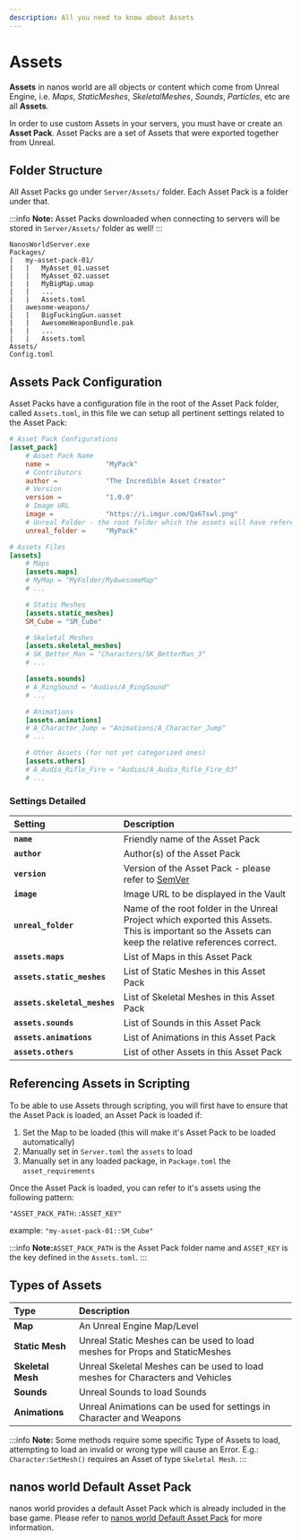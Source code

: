 ```yaml
---
description: All you need to know about Assets
---
```


# Assets

**Assets** in nanos world are all objects or content which come from Unreal Engine, i.e. _Maps_, _StaticMeshes_, _SkeletalMeshes_, _Sounds_, _Particles_, etc are all **Assets**.

In order to use custom Assets in your servers, you must have or create an **Asset Pack**. Asset Packs are a set of Assets that were exported together from Unreal.

## Folder Structure

All Asset Packs go under `Server/Assets/` folder. Each Asset Pack is a folder under that.

:::info
**Note:** Asset Packs downloaded when connecting to servers will be stored in `Server/Assets/` folder as well!
:::

```text title="Server Folder"
NanosWorldServer.exe
Packages/
|   my-asset-pack-01/
|   |   MyAsset_01.uasset
|   |   MyAsset_02.uasset
|   |   MyBigMap.umap
|   |   ...
|   |   Assets.toml
|   awesome-weapons/
|   |   BigFuckingGun.uasset
|   |   AwesomeWeaponBundle.pak
|   |   ...
|   |   Assets.toml
Assets/
Config.toml
```

## Assets Pack Configuration

Asset Packs have a configuration file in the root of the Asset Pack folder, called `Assets.toml`, in this file we can setup all pertinent settings related to the Asset Pack:

```toml title="Assets.toml"
# Asset Pack Configurations
[asset_pack]
    # Asset Pack Name
    name =              "MyPack"
    # Contributors
    author =            "The Incredible Asset Creator"
    # Version
    version =           "1.0.0"
    # Image URL
    image =             "https://i.imgur.com/Qa6Tswl.png"
    # Unreal Folder - the root folder which the assets will have references to each other
    unreal_folder =     "MyPack"

# Assets Files
[assets]
    # Maps
    [assets.maps]
    # MyMap = "MyFolder/MyAwesomeMap"
    # ...

    # Static Meshes
    [assets.static_meshes]
    SM_Cube = "SM_Cube"

    # Skeletal Meshes
    [assets.skeletal_meshes]
    # SK_Better_Man = "Characters/SK_BetterMan_3"
    # ...

    [assets.sounds]
    # A_RingSound = "Audios/A_RingSound"
    # ...

    # Animations
    [assets.animations]
    # A_Character_Jump = "Animations/A_Character_Jump"
    # ...

    # Other Assets (for not yet categorized ones)
    [assets.others]
    # A_Audio_Rifle_Fire = "Audios/A_Audio_Rifle_Fire_03"
    # ...
```


### Settings Detailed

| Setting | Description |
| :--- | :--- |
| **`name`** | Friendly name of the Asset Pack |
| **`author`** | Author\(s\) of the Asset Pack |
| **`version`** | Version of the Asset Pack - please refer to [SemVer](https://semver.org/) |
| **`image`** | Image URL to be displayed in the Vault |
| **`unreal_folder`** | Name of the root folder in the Unreal Project which exported this Assets. This is important so the Assets can keep the relative references correct. |
| **`assets.maps`** | List of Maps in this Asset Pack |
| **`assets.static_meshes`** | List of Static Meshes in this Asset Pack |
| **`assets.skeletal_meshes`** | List of Skeletal Meshes in this Asset Pack |
| **`assets.sounds`** | List of Sounds in this Asset Pack |
| **`assets.animations`** | List of Animations in this Asset Pack |
| **`assets.others`** | List of other Assets in this Asset Pack |

## Referencing Assets in Scripting

To be able to use Assets through scripting, you will first have to ensure that the Asset Pack is loaded, an Asset Pack is loaded if:

1. Set the Map to be loaded \(this will make it's Asset Pack to be loaded automatically\)
2. Manually set in `Server.toml` the `assets` to load
3. Manually set in any loaded package, in `Package.toml` the `asset_requirements`

Once the Asset Pack is loaded, you can refer to it's assets using the following pattern: 

`"ASSET_PACK_PATH::ASSET_KEY"`

example: `"my-asset-pack-01::SM_Cube"`

:::info
**Note:**`ASSET_PACK_PATH` is the Asset Pack folder name and `ASSET_KEY` is the key defined in the `Assets.toml`.
:::

## Types of Assets

| Type | Description |
| :--- | :--- |
| **Map** | An Unreal Engine Map/Level |
| **Static Mesh** | Unreal Static Meshes can be used to load meshes for Props and StaticMeshes |
| **Skeletal Mesh** | Unreal Skeletal Meshes can be used to load meshes for Characters and Vehicles |
| **Sounds** | Unreal Sounds to load Sounds |
| **Animations** | Unreal Animations can be used for settings in Character and Weapons |

:::info
**Note:** Some methods require some specific Type of Assets to load, attempting to load an invalid or wrong type will cause an Error. E.g.: `Character:SetMesh()` requires an Asset of type `Skeletal Mesh`.
:::

## nanos world Default Asset Pack

nanos world provides a default  Asset Pack which is already included in the base game. Please refer to [nanos world Default Asset Pack](../assets-modding/default-asset-pack/) for more information.

